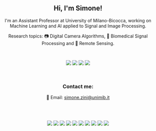 <div align = center>
  
## Hi, I'm Simone!

I'm an Assistant Professor at University of Milano-Bicocca, working on Machine Learning and AI applied to Signal and Image Processing.
<br>

Research topics: :camera: Digital Camera Algorithms, :brain: Biomedical Signal Processing and :satellite: Remote Sensing. 

<br>

[<img src="https://img.shields.io/badge/Google_Scholar-4285F4?style=for-the-badge&logo=google-scholar&logoColor=white" />](https://scholar.google.it/citations?user=JH8KVssAAAAJ&hl)
[<img src="https://img.shields.io/badge/orcid-A6CE39?style=for-the-badge&logo=orcid&logoColor=white" />](https://orcid.org/0000-0002-8505-1581)
[<img src="https://img.shields.io/badge/website-000000?style=for-the-badge&logo=About.me&logoColor=white" />](https://thezino.github.io/)
[<img src="https://img.shields.io/badge/linkedin-%230077B5.svg?&style=for-the-badge&logo=linkedin&logoColor=white" />](https://www.linkedin.com/in/simone-zini-phd-8665b588/)

<br>

### Contact me:
📧 Email: [simone.zini@unimib.it](mailto:simone.zini@unimib.it)

<br>
<br>
<br>

<img src="https://img.shields.io/badge/Python-FFD43B?style=for-the-badge&logo=python&logoColor=blue">
<img src="https://img.shields.io/badge/C%2B%2B-00599C?style=for-the-badge&logo=c%2B%2B&logoColor=white">
<img src="https://img.shields.io/badge/PyTorch-EE4C2C?style=for-the-badge&logo=pytorch&logoColor=white">
<img src="https://img.shields.io/badge/Unity-100000?style=for-the-badge&logo=unity&logoColor=white">
<img src="https://img.shields.io/badge/Arduino-00979D?style=for-the-badge&logo=Arduino&logoColor=white">
<img src="https://img.shields.io/badge/Raspberry%20Pi-A22846?style=for-the-badge&logo=Raspberry%20Pi&logoColor=white">
<img src="https://img.shields.io/badge/Linux-FCC624?style=for-the-badge&logo=linux&logoColor=black">
<img src="https://img.shields.io/badge/Overleaf-47A141?style=for-the-badge&logo=Overleaf&logoColor=white">
<img src="https://img.shields.io/badge/gimp-5C5543?style=for-the-badge&logo=gimp&logoColor=white">
<img src="https://img.shields.io/badge/Inkscape-000000?style=for-the-badge&logo=Inkscape&logoColor=white">


</div>
